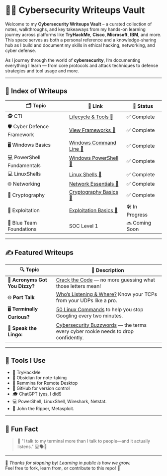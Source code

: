 # 🕵️‍♂️ Cybersecurity Writeups Vault

Welcome to my **Cybersecurity Writeups Vault** – a curated collection of notes, walkthroughs, and key takeaways from my hands-on learning journey across platforms like **TryHackMe**, **Cisco**, **Microsoft**, **IBM**, and more. This space serves as both a personal reference and a knowledge-sharing hub as I build and document my skills in ethical hacking, networking, and cyber defense.

As I journey through the world of **cybersecurity**, I’m documenting everything I learn — from core protocols and attack techniques to defense strategies and tool usage and more.  

---

## 🧭 Index of Writeups

| 🗂️ Topic                        | 🔗 Link                   | 📅 Status       |
|-------------------------------|------------------------------------|-----------------|
| 🕵️ CTI  | [Lifecycle & Tools 📎](https://github.com/Dee-Techie/Cybersecurity-Portfolio/blob/main/Write-Ups/Cyber-Defence-Framework.md)          | ✅ Complete |    |
| 🛡️ Cyber Defence Framework   | [View Frameworks 📎](https://github.com/Dee-Techie/Cybersecurity-Portfolio/blob/main/Write-Ups/Cyber-Defence-Framework.md)          | ✅ Complete |    |
| 🖥️ Windows Basics              | [Windows Command Line 📎](https://github.com/Dee-Techie/Cybersecurity-Portfolio/blob/main/Write-Ups/Windows%20Command%20line.md)           | ✅ Complete     |
| 💻 PowerShell Fundamentals     | [Windows PowerShell 📎](https://github.com/Dee-Techie/Cybersecurity-Portfolio/blob/main/Write-Ups/Windows%20PowerShell.md)                | ✅ Complete |
| 💻 LinuxShells      | [Linux Shells 📎](https://github.com/Dee-Techie/Cybersecurity-Portfolio/blob/main/Write-Ups/Linux%20Shells.md)                | ✅ Complete |
| 🌐 Networking        | [Network Essentials 📎](https://github.com/Dee-Techie/Cybersecurity-Portfolio/blob/main/Write-Ups/Networking.md)               | ✅ Complete |
| 🧶 Cryptography        | [Cryptography Basics 📎](https://github.com/Dee-Techie/Cybersecurity-Portfolio/blob/main/Write-Ups/Cryptography.md)                 | ✅ Complete |
| 🔐 Exploitation           | [Exploitation Basics 📎](https://github.com/Dee-Techie/Cybersecurity-Portfolio/blob/main/Write-Ups/Exploitation.md)            | 🛠️ In Progress |
| 🧠 Blue Team Foundations       | SOC Level 1                         | 🔜 Coming Soon  |

---

## ✍️ Featured Writeups

| 🔍 Topic | 📄 Description |
|--------|----------------|
| 🧩 **Acronyms Got You Dizzy?** | [Crack the Code](https://github.com/Dee-Techie/Cybersecurity-Portfolio/blob/main/Write-Ups/Common_Abbreviations.md) — no more guessing what those letters mean! |
| 🌐 **Port Talk** | [Who’s Listening & Where?](https://github.com/Dee-Techie/Cybersecurity-Portfolio/blob/main/Write-Ups/Common_Protocols_and_Ports.md) Know your TCPs from your UDPs like a pro. |
| 🖥️ **Terminally Curious?** | [50 Linux Commands](https://github.com/Dee-Techie/Cybersecurity-Portfolio/blob/main/Write-Ups/Common-Linux-Cmd.md) to help you stop Googling every two minutes. |
| 🔐 **Speak the Lingo:** | [Cybersecurity Buzzwords](https://github.com/Dee-Techie/Cybersecurity-Portfolio/blob/main/Write-Ups/Common_Cybersecurity_Terms.md) — the terms every cyber rookie needs to drop confidently. |

---

## 🧰 Tools I Use

- 🧠 TryHackMe  
- 📘 Obsidian for note-taking
- 🔭 Remmina for Remote Desktop
- 🐙 GitHub for version control  
- 🎓 ChatGPT (yes, I did!)  
- 💻 PowerShell, LinuxShell, Wireshark, Netstat.
- 🦀 John the Ripper, Metasploit.

---

## 🤹 Fun Fact

> 🧠 "I talk to my terminal more than I talk to people—and it actually listens." 💻🗣️🤖

---

🚀 *Thanks for stopping by! Learning in public is how we grow.*  
Feel free to fork, learn from, or contribute to this repo! 🙌
